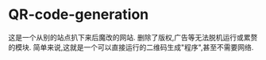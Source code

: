 # QR-code-generation
这是一个从别的站点扒下来后魔改的网站.
删除了版权,广告等无法脱机运行或累赘的模块.
简单来说,这就是一个可以直接运行的二维码生成"程序",甚至不需要网络.
